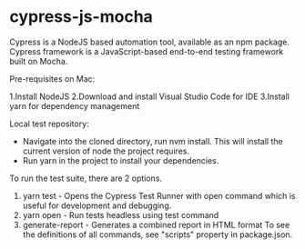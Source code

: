 # cypress-js-mocha

Cypress is a NodeJS based automation tool, available as an npm package.
Cypress framework is a JavaScript-based end-to-end testing framework built on Mocha.

Pre-requisites on Mac:

1.Install NodeJS
2.Download and install Visual Studio Code for IDE
3.Install yarn for dependency management

Local test repository:

* Navigate into the cloned directory, run nvm install. This will install the current version of node the project requires.
* Run yarn in the project to install your dependencies.

To run the test suite, there are 2 options.

1. yarn test - Opens the Cypress Test Runner with open command which is useful for development and debugging.
2. yarn open - Run tests headless using test command
3. generate-report - Generates a combined report in HTML format
To see the definitions of all commands, see "scripts" property in package.json.

